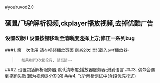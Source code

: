 #youkuvod2.0
## 硕鼠/飞驴解析视频,ckplayer播放视频,去掉优酷广告

### 设置改版!! 设置按钮移动至清晰度选择上方;修正一系列bug
###1. 第一次使用 请在视频播放页面 刷新2次!!!!!!(载入swf播放器)

>    	如果刷新3次都没有, 请反馈~~

###2. 设置包括解析服务器;默认清晰度;播放器服务器;港剧语言
###3. 偶尔会遇到拖动失败(因为视频是分割的)
###4. 飞驴解析测试中(单段优先模式)